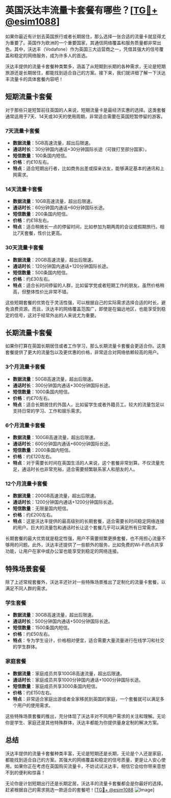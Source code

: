 # 英国沃达丰流量卡套餐有哪些？[[TG💪+ @esim1088](https://t.me/s/esim1088)]

如果你最近有计划去英国旅行或者长期居住，那么选择一张合适的流量卡就显得尤为重要了。英国作为欧洲的一个重要国家，其通信网络覆盖和服务质量都非常出色。其中，沃达丰（Vodafone）作为英国三大运营商之一，凭借其强大的信号覆盖和稳定的网络服务，成为许多人的首选。

沃达丰提供的流量卡套餐种类繁多，涵盖了从短期到长期的各种需求，无论是短期旅游还是长期居住，都能找到适合自己的方案。接下来，我们就详细了解一下沃达丰流量卡的具体套餐内容吧！

## 短期流量卡套餐

对于那些只是短暂前往英国的人来说，短期流量卡是最经济实惠的选择。这类套餐通常适用于7天、14天或30天的使用周期，非常适合需要在英国短暂停留的游客。

### 7天流量卡套餐

- **数据流量**：5GB高速流量，超出后限速。
- **通话时长**：30分钟国内通话+30分钟国际长途（可拨打至部分国家）。
- **短信数量**：100条国内短信。
- **价格**：约£10左右。
- **特点**：适合短期出行者，比如商务出差或探亲访友，能够满足基本的通讯和上网需求。

### 14天流量卡套餐

- **数据流量**：10GB高速流量，超出后限速。
- **通话时长**：60分钟国内通话+60分钟国际长途。
- **短信数量**：200条国内短信。
- **价格**：约£18左右。
- **特点**：适合稍微长一点的停留时间，比如参加为期两周的会议或假期旅行。相比7天套餐，性价比更高。

### 30天流量卡套餐

- **数据流量**：20GB高速流量，超出后限速。
- **通话时长**：120分钟国内通话+120分钟国际长途。
- **短信数量**：500条国内短信。
- **价格**：约£30左右。
- **特点**：适合长时间停留的人群，比如留学党或者短期工作的朋友。虽然价格稍高，但整体性价比非常不错。

这些短期套餐的优势在于灵活性强，可以根据自己的实际需求选择合适的时长，避免浪费资源。而且，沃达丰的网络覆盖范围广，即使是在偏远地区，也能享受到稳定的信号，这对于经常外出的人来说尤为重要。

## 长期流量卡套餐

如果你打算在英国长期居住或者工作学习，那么长期流量卡套餐会更适合你。这类套餐提供了更大的流量包以及更优惠的价格，非常适合对网络依赖较高的用户。

### 3个月流量卡套餐

- **数据流量**：50GB高速流量，超出后限速。
- **通话时长**：300分钟国内通话+300分钟国际长途。
- **短信数量**：1000条国内短信。
- **价格**：约£70左右。
- **特点**：适合长期居住的外国人，比如留学生或者外籍员工。较大的流量包足以支持日常的学习、工作和娱乐需求。

### 6个月流量卡套餐

- **数据流量**：100GB高速流量，超出后限速。
- **通话时长**：600分钟国内通话+600分钟国际长途。
- **短信数量**：2000条国内短信。
- **价格**：约£120左右。
- **特点**：对于需要长时间在英国生活的人来说，这个套餐非常划算。不仅流量充足，通话时长也非常充裕，适合需要频繁联系家人和朋友的人。

### 12个月流量卡套餐

- **数据流量**：200GB高速流量，超出后限速。
- **通话时长**：1200分钟国内通话+1200分钟国际长途。
- **短信数量**：无限量国内短信。
- **价格**：约£200左右。
- **特点**：这是沃达丰提供的最高级别的长期套餐，适合需要长时间稳定网络连接的用户。巨大的流量包和通话时长让这个套餐几乎可以满足所有日常需求。

长期套餐的最大优势就是稳定性强，用户不需要频繁更换套餐，也不用担心流量不够用的问题。此外，沃达丰还提供了一些额外的服务，比如免费的Wi-Fi热点共享功能，让用户在家中或办公室也能享受到稳定的网络连接。

## 特殊场景套餐

除了上述常规套餐外，沃达丰还针对一些特殊场景推出了定制化的流量卡套餐，以满足不同人群的需求。

### 学生套餐

- **数据流量**：30GB高速流量，超出后限速。
- **通话时长**：500分钟国内通话+500分钟国际长途。
- **短信数量**：1500条国内短信。
- **价格**：约£50左右。
- **特点**：专为学生设计，价格相对便宜，适合需要大量流量进行在线学习和社交的学生群体。

### 家庭套餐

- **数据流量**：家庭成员共享100GB高速流量，超出后限速。
- **通话时长**：家庭成员共享1000分钟国内通话+1000分钟国际长途。
- **短信数量**：家庭成员共享3000条国内短信。
- **价格**：约£150左右。
- **特点**：非常适合家庭出游或者全家移民到英国的家庭，一个套餐就可以满足多个用户的使用需求。

这些特殊场景套餐的推出，充分体现了沃达丰对不同用户需求的关注和理解。无论你是学生、家庭还是其他特殊群体，沃达丰都能为你提供量身定制的解决方案。

## 总结

沃达丰提供的流量卡套餐种类丰富，无论是短期还是长期，无论是个人还是家庭，都能找到适合自己的方案。其强大的网络覆盖和稳定的信号质量，更是让人安心使用。如果你正在考虑在英国购买流量卡，不妨试试沃达丰，相信它会给你带来意想不到的便利和惊喜！

无论你是计划短期出行还是长期定居，沃达丰的流量卡套餐都会是你最好的选择。赶紧根据自己的需求挑选一款适合的套餐吧！[[TG💪+ @esim1088](https://t.me/s/esim1088) ![Image](https://i.postimg.cc/4NQfJmqS/Snipaste-2025-05-13-00-14-12.png)]